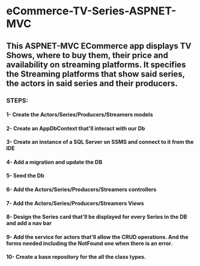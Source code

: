 # eCommerce-TV-Series-ASPNET-MVC
## This ASPNET-MVC ECommerce app displays TV Shows, where to buy them, their price and availability on streaming platforms. It specifies the Streaming platforms that show said series, the actors in said series and their producers.


### STEPS:

#### 1- Create the Actors/Series/Producers/Streamers models
#### 2- Create an AppDbContext that'll interact with our Db
#### 3- Create an instance of a SQL Server on SSMS and connect to it from the IDE
#### 4- Add a migration and update the DB
#### 5- Seed the Db
#### 6- Add the Actors/Series/Producers/Streamers controllers
#### 7- Add the Actors/Series/Producers/Streamers Views
#### 8- Design the Series card that'll be displayed for every Series in the DB and add a nav bar
#### 9- Add the service for actors that'll allow the CRUD operations. And the forms needed including the NotFound one when there is an error.
#### 10- Create a base repository for the all the class types. 

